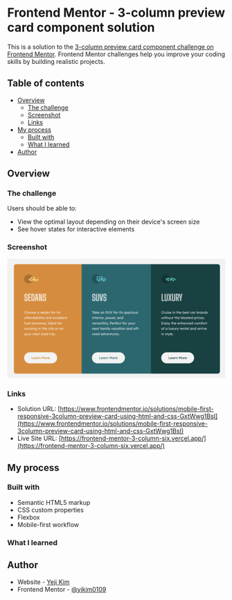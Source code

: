 # Frontend Mentor - 3-column preview card component solution

This is a solution to the [3-column preview card component challenge on Frontend Mentor](https://www.frontendmentor.io/challenges/3column-preview-card-component-pH92eAR2-). Frontend Mentor challenges help you improve your coding skills by building realistic projects.

## Table of contents

- [Overview](#overview)
  - [The challenge](#the-challenge)
  - [Screenshot](#screenshot)
  - [Links](#links)
- [My process](#my-process)
  - [Built with](#built-with)
  - [What I learned](#what-i-learned)
- [Author](#author)

## Overview

### The challenge

Users should be able to:

- View the optimal layout depending on their device's screen size
- See hover states for interactive elements

### Screenshot

![](./screenshot.png)

### Links

- Solution URL: [https://www.frontendmentor.io/solutions/mobile-first-responsive-3column-preview-card-using-html-and-css-GxtWwg1BsI](https://www.frontendmentor.io/solutions/mobile-first-responsive-3column-preview-card-using-html-and-css-GxtWwg1BsI)
- Live Site URL: [https://frontend-mentor-3-column-six.vercel.app/](https://frontend-mentor-3-column-six.vercel.app/)

## My process

### Built with

- Semantic HTML5 markup
- CSS custom properties
- Flexbox
- Mobile-first workflow

### What I learned

## Author

- Website - [Yeji Kim](https://github.com/yjkim0109)
- Frontend Mentor - [@yjkim0109](https://www.frontendmentor.io/profile/yjkim0109)
